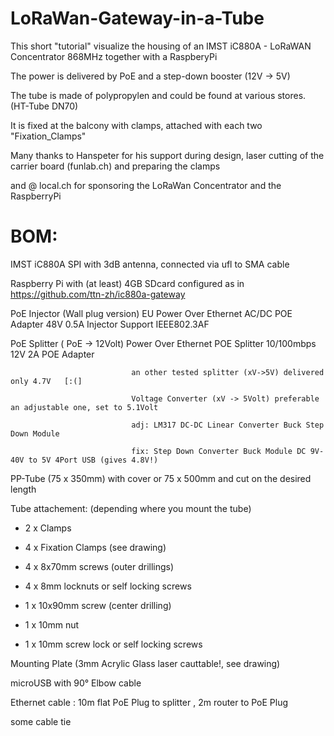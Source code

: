 # LoRaWan-Gateway-in-a-Tube
This short "tutorial" visualize the housing of an IMST iC880A - LoRaWAN Concentrator 868MHz together with a RaspberyPi

The power is delivered by PoE and a step-down booster (12V -> 5V)


The tube is made of polypropylen and could be found at various stores. (HT-Tube DN70)

It is fixed at the balcony with clamps, attached with each two "Fixation_Clamps"


Many thanks to Hanspeter for his support during design, laser cutting of the carrier board (funlab.ch) and preparing the clamps

and @ local.ch for sponsoring the LoRaWan Concentrator and the RaspberryPi




# BOM:
IMST iC880A SPI with 3dB antenna, connected via ufl to SMA cable

Raspberry Pi with (at least) 4GB SDcard configured as in https://github.com/ttn-zh/ic880a-gateway


PoE Injector (Wall plug version) EU Power Over Ethernet AC/DC POE Adapter 48V 0.5A Injector Support IEEE802.3AF

PoE Splitter ( PoE -> 12Volt)  Power Over Ethernet POE Splitter 10/100mbps 12V 2A POE Adapter

                               an other tested splitter (xV->5V) delivered only 4.7V   [:(]

                               Voltage Converter (xV -> 5Volt) preferable an adjustable one, set to 5.1Volt 
                               
                               adj: LM317 DC-DC Linear Converter Buck Step Down Module

                               fix: Step Down Converter Buck Module DC 9V-40V to 5V 4Port USB (gives 4.8V!)


PP-Tube (75 x 350mm) with cover  or 75 x 500mm and cut on the desired length

Tube attachement:  (depending where you mount the tube)

- 2 x Clamps

- 4 x Fixation Clamps (see drawing)

- 4 x 8x70mm screws   (outer drillings)

- 4 x 8mm locknuts or self locking screws

- 1 x 10x90mm screw   (center drilling)

- 1 x 10mm nut

- 1 x 10mm screw lock or self locking screws


Mounting Plate (3mm Acrylic Glass laser cauttable!, see drawing)

microUSB with 90° Elbow cable

Ethernet cable : 10m flat PoE Plug to splitter , 2m router to PoE Plug

some cable tie

                              
